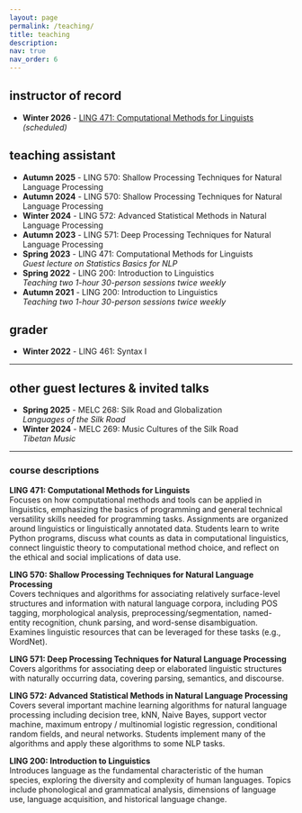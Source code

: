 ```yaml
---
layout: page
permalink: /teaching/
title: teaching
description: 
nav: true
nav_order: 6
---
```


## instructor of record

* **Winter 2026** - [LING 471: Computational Methods for Linguists](/teaching/ling471/win26/) *(scheduled)*

## teaching assistant

* **Autumn 2025** - LING 570: Shallow Processing Techniques for Natural Language Processing
* **Autumn 2024** - LING 570: Shallow Processing Techniques for Natural Language Processing
* **Winter 2024** - LING 572: Advanced Statistical Methods in Natural Language Processing
* **Autumn 2023** - LING 571: Deep Processing Techniques for Natural Language Processing
* **Spring 2023** - LING 471: Computational Methods for Linguists  
  *Guest lecture on Statistics Basics for NLP*
* **Spring 2022** - LING 200: Introduction to Linguistics  
  *Teaching two 1-hour 30-person sessions twice weekly*
* **Autumn 2021** - LING 200: Introduction to Linguistics  
  *Teaching two 1-hour 30-person sessions twice weekly*

## grader

* **Winter 2022** - LING 461: Syntax I

---

## other guest lectures & invited talks
* **Spring 2025** - MELC 268: Silk Road and Globalization  
  *Languages of the Silk Road*
* **Winter 2024** - MELC 269: Music Cultures of the Silk Road  
  *Tibetan Music*

---

### course descriptions
**LING 471: Computational Methods for Linguists**  
Focuses on how computational methods and tools can be applied in linguistics, emphasizing the basics of programming and general technical versatility skills needed for programming tasks. Assignments are organized around linguistics or linguistically annotated data. Students learn to write Python programs, discuss what counts as data in computational linguistics, connect linguistic theory to computational method choice, and reflect on the ethical and social implications of data use.

**LING 570: Shallow Processing Techniques for Natural Language Processing**  
Covers techniques and algorithms for associating relatively surface-level structures and information with natural language corpora, including POS tagging, morphological analysis, preprocessing/segmentation, named-entity recognition, chunk parsing, and word-sense disambiguation. Examines linguistic resources that can be leveraged for these tasks (e.g., WordNet). 

**LING 571: Deep Processing Techniques for Natural Language Processing**  
Covers algorithms for associating deep or elaborated linguistic structures with naturally occurring data, covering parsing, semantics, and discourse.

**LING 572: Advanced Statistical Methods in Natural Language Processing**  
Covers several important machine learning algorithms for natural language processing including decision tree, kNN, Naive Bayes, support vector machine, maximum entropy / multinomial logistic regression, conditional random fields, and neural networks. Students implement many of the algorithms and apply these algorithms to some NLP tasks.

**LING 200: Introduction to Linguistics**  
Introduces language as the fundamental characteristic of the human species, exploring the diversity and complexity of human languages. Topics include phonological and grammatical analysis, dimensions of language use, language acquisition, and historical language change.